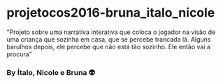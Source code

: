 # projetocos2016-bruna_italo_nicole
"Projeto sobre uma narrativa interativa que coloca o jogador na visão de uma criança que sozinha em casa, que se percebe trancada lá. Alguns barulhos depois, ele percebe que não está tão sozinho. Ele então vai a procura"
### By Ítalo, Nicole e Bruna :alien:

